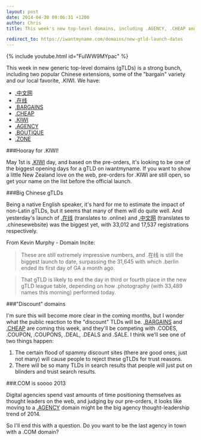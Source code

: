 ```yaml
---
layout: post
date: 2014-04-30 09:06:31 +1200
author: Chris
title: This week's new top-level domains, including .AGENCY, .CHEAP and .KIWI

redirect_to: https://iwantmyname.com/domains/new-gtld-launch-dates
---
```


<!-- excerpt -->

{% include youtube.html id="FuIWW9MYpac" %}

This week in new generic top-level domains (gTLDs) is a strong bunch, including two popular Chinese extensions, some of the "bargain" variety and our local favorite, .KIWI. We have:

+ [.中文网](https://iwantmyname.com/domains/dot-%E4%B8%AD%E6%96%87%E7%BD%91)
+ [.在线](https://iwantmyname.com/domains/dot-%E5%9C%A8%E7%BA%BF)
+ [.BARGAINS](https://iwantmyname.com/domains/dot-bargains)
+ [.CHEAP](https://iwantmyname.com/domains/dot-cheap)
+ [.KIWI](https://iwantmyname.com/domains/dot-kiwi)
+ [.AGENCY](https://iwantmyname.com/domains/dot-agency)
+ [.BOUTIQUE](https://iwantmyname.com/domains/dot-boutique)
+ [.ZONE](https://iwantmyname.com/domains/dot-zone)

<!-- /excerpt -->

###Hooray for .KIWI!

May 1st is [.KIWI](https://iwantmyname.com/domains/dot-kiwi) day, and based on the pre-orders, it's looking to be one of the biggest opening days for a gTLD on iwantmyname. If you want to show a little New Zealand love on the web, pre-orders for .KIWI are still open, so get your name on the list before the official launch.


###Big Chinese gTLDs

Being a native English speaker, it's hard for me to estimate the impact of non-Latin gTLDs, but it seems that many of them will do quite well. And yesterday's launch of [.在线](https://iwantmyname.com/domains/dot-%E5%9C%A8%E7%BA%BF) (translates to .online) and [.中文网](https://iwantmyname.com/domains/dot-%E4%B8%AD%E6%96%87%E7%BD%91) (translates to .chinesewebsite) was the biggest yet, with 33,012 and 17,537 registrations respectively.

From Kevin Murphy - Domain Incite:

>These are still extremely impressive numbers, and .在线 is still the biggest launch to date, surpassing the 31,645 with which .berlin ended its first day of GA a month ago.

>That gTLD is likely to end the day in third or fourth place in the new gTLD league table, depending on how .photography (with 33,489 names this morning) performed today.


###"Discount" domains

I'm sure this will become more clear in the coming months, but I wonder what the public reaction to the "discount" TLDs will be. [.BARGAINS](https://iwantmyname.com/domains/dot-bargains) and [.CHEAP](https://iwantmyname.com/domains/dot-cheap) are coming this week, and they'll be competing with .CODES, .COUPON, .COUPONS, .DEAL, .DEALS and .SALE. I think we'll see one of two things happen:

1. The certain flood of spammy discount sites (there are good ones, just not many) will cause people to reject these gTLDs for trust reasons.
2. There will be so many TLDs in search results that people will just put on blinders and trust search results.

###.COM is soooo 2013

Digital agencies spend vast amounts of time positioning themselves as thought leaders on the web, and judging by our pre-orders, it looks like moving to a [.AGENCY](https://iwantmyname.com/domains/dot-agency) domain might be the big agency thought-leadership trend of 2014. 

So I'll end this with a question. Do you want to be the last agency in town with a .COM domain?





